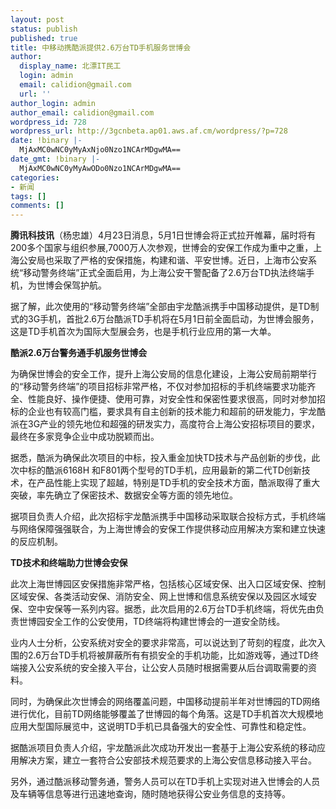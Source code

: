 ```yaml
---
layout: post
status: publish
published: true
title: 中移动携酷派提供2.6万台TD手机服务世博会
author:
  display_name: 北漂IT民工
  login: admin
  email: calidion@gmail.com
  url: ''
author_login: admin
author_email: calidion@gmail.com
wordpress_id: 728
wordpress_url: http://3gcnbeta.ap01.aws.af.cm/wordpress/?p=728
date: !binary |-
  MjAxMC0wNC0yMyAxNjo0Nzo1NCArMDgwMA==
date_gmt: !binary |-
  MjAxMC0wNC0yMyAwODo0Nzo1NCArMDgwMA==
categories:
- 新闻
tags: []
comments: []
---
```

<p><strong>腾讯科技讯</strong>（杨忠雄）4月23日消息，5月1日世博会将正式拉开帷幕，届时将有200多个国家与组织参展,7000万人次参观，世博会的安保工作成为重中之重，上海公安局也采取了严格的安保措施，构建和谐、平安世博。近日，上海市公安系统&ldquo;移动警务终端&rdquo;正式全面启用，为上海公安干警配备了2.6万台TD执法终端手机，为世博会保驾护航。</p>
<p>据了解，此次使用的&ldquo;移动警务终端&rdquo;全部由宇龙酷派携手中国移动提供，是TD制式的3G手机，首批2.6万台酷派TD手机将在5月1日前全面启动，为世博会服务，这是TD手机首次为国际大型展会务，也是手机行业应用的第一大单。</p>
<p><strong>酷派2.6万台警务通手机服务世博会</strong></p>
<p>为确保世博会的安全工作，提升上海公安局的信息化建设，上海公安局前期举行的&ldquo;移动警务终端&rdquo;的项目招标非常严格，不仅对参加招标的手机终端要求功能齐全、性能良好、操作便捷、使用可靠，对安全性和保密性要求很高，同时对参加招标的企业也有较高门槛，要求具有自主创新的技术能力和超前的研发能力，宇龙酷派在3G产业的领先地位和超强的研发实力，高度符合上海公安招标项目的要求，最终在多家竞争企业中成功脱颖而出。</p>
<p>据悉，酷派为确保此次项目的中标，投入重金加快TD技术与产品创新的步伐，此次中标的酷派6168H 和F801两个型号的TD手机，应用最新的第二代TD创新技术，在产品性能上实现了超越，特别是TD手机的安全技术方面，酷派取得了重大突破，率先确立了保密技术、数据安全等方面的领先地位。</p>
<p>据项目负责人介绍，此次招标宇龙酷派携手中国移动采取联合投标方式，手机终端与网络保障强强联合，为上海世博会的安保工作提供移动应用解决方案和建立快速的反应机制。</p>
<p><strong>TD技术和终端助力世博会安保</strong></p>
<p>此次上海世博园区安保措施非常严格，包括核心区域安保、出入口区域安保、控制区域安保、各类活动安保、消防安全、网上世博和信息系统安保以及园区水域安保、空中安保等一系列内容。据悉，此次启用的2.6万台TD手机终端，将优先由负责世博园安全工作的公安使用，TD终端将构建世博会的一道安全防线。</p>
<p>业内人士分析，公安系统对安全的要求非常高，可以说达到了苛刻的程度，此次入围的2.6万台TD手机将被屏蔽所有有损安全的手机功能，比如游戏等，通过TD终端接入公安系统的安全接入平台，让公安人员随时根据需要从后台调取需要的资料。</p>
<p>同时，为确保此次世博会的网络覆盖问题，中国移动提前半年对世博园的TD网络进行优化，目前TD网络能够覆盖了世博园的每个角落。这是TD手机首次大规模地应用大型国际展览中，这说明TD手机已具备强大的安全性、可靠性和稳定性。</p>
<p>据酷派项目负责人介绍，宇龙酷派此次成功开发出一套基于上海公安系统的移动应用解决方案，建立一套符合公安部技术规范要求的上海公安信息移动接入平台。</p>
<p>另外，通过酷派移动警务通，警务人员可以在TD手机上实现对进入世博会的人员及车辆等信息等进行迅速地查询，随时随地获得公安业务信息的支持等。</p>
